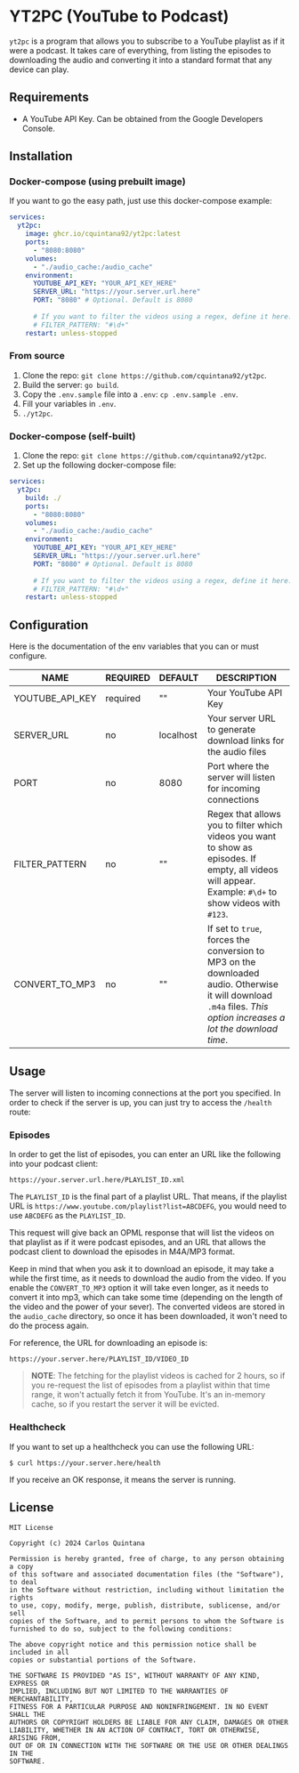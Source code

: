 # YT2PC (YouTube to Podcast)

`yt2pc` is a program that allows you to subscribe to a YouTube playlist as if it were a podcast. It takes care of everything, from listing the episodes to downloading the audio and converting it into a standard format that any device can play.

## Requirements

- A YouTube API Key. Can be obtained from the Google Developers Console.

## Installation

### Docker-compose (using prebuilt image)

If you want to go the easy path, just use this docker-compose example:

```yaml
services:
  yt2pc:
    image: ghcr.io/cquintana92/yt2pc:latest
    ports:
      - "8080:8080"
    volumes:
      - "./audio_cache:/audio_cache"
    environment:
      YOUTUBE_API_KEY: "YOUR_API_KEY_HERE"
      SERVER_URL: "https://your.server.url.here"
      PORT: "8080" # Optional. Default is 8080
      
      # If you want to filter the videos using a regex, define it here:
      # FILTER_PATTERN: "#\d+"
    restart: unless-stopped
```

### From source

1. Clone the repo: `git clone https://github.com/cquintana92/yt2pc`.
2. Build the server: `go build`.
3. Copy the `.env.sample` file into a `.env`: `cp .env.sample .env`.
4. Fill your variables in `.env`.
5. `./yt2pc`.

### Docker-compose (self-built)

1. Clone the repo: `git clone https://github.com/cquintana92/yt2pc`.
2. Set up the following docker-compose file:

```yaml
services:
  yt2pc:
    build: ./
    ports:
      - "8080:8080"
    volumes:
      - "./audio_cache:/audio_cache"
    environment:
      YOUTUBE_API_KEY: "YOUR_API_KEY_HERE"
      SERVER_URL: "https://your.server.url.here"
      PORT: "8080" # Optional. Default is 8080
      
      # If you want to filter the videos using a regex, define it here:
      # FILTER_PATTERN: "#\d+"
    restart: unless-stopped
```

## Configuration

Here is the documentation of the env variables that you can or must configure.

| NAME            | REQUIRED | DEFAULT       | DESCRIPTION                                                                                                                                                       |
|-----------------|----------|---------------|-------------------------------------------------------------------------------------------------------------------------------------------------------------------|
| YOUTUBE_API_KEY | required | ""            | Your YouTube API Key                                                                                                                                              |
| SERVER_URL      | no       | localhost     | Your server URL to generate download links for the audio files                                                                                                    |
| PORT            | no       | 8080          | Port where the server will listen for incoming connections                                                                                                        |
| FILTER_PATTERN  | no       | ""            | Regex that allows you to filter which videos you want to show as episodes. If empty, all videos will appear. Example: `#\d+` to show videos with `#123`.          |
| CONVERT_TO_MP3  | no       | ""            | If set to `true`, forces the conversion to MP3 on the downloaded audio. Otherwise it will download `.m4a` files. *This option increases a lot the download time*. |

## Usage

The server will listen to incoming connections at the port you specified. In order to check if the server is up, you can just try to access the `/health` route:

### Episodes

In order to get the list of episodes, you can enter an URL like the following into your podcast client:

```
https://your.server.url.here/PLAYLIST_ID.xml
```

The `PLAYLIST_ID` is the final part of a playlist URL. That means, if the playlist URL is `https://www.youtube.com/playlist?list=ABCDEFG`, you would need to use `ABCDEFG` as the `PLAYLIST_ID`.

This request will give back an OPML response that will list the videos on that playlist as if it were podcast episodes, and an URL that allows the podcast client to download the episodes in M4A/MP3 format.

Keep in mind that when you ask it to download an episode, it may take a while the first time, as it needs to download the audio from the video. If you enable the `CONVERT_TO_MP3` option it will take even longer, as it needs to convert it into mp3, which can take some time (depending on the length of the video and the power of your sever). The converted videos are stored in the `audio_cache` directory, so once it has been downloaded, it won't need to do the process again.

For reference, the URL for downloading an episode is:

```
https://your.server.here/PLAYLIST_ID/VIDEO_ID
```

> **NOTE**: The fetching for the playlist videos is cached for 2 hours, so if you re-request the list of episodes from a playlist within that time range, it won't actually fetch it from YouTube. It's an in-memory cache, so if you restart the server it will be evicted.

### Healthcheck

If you want to set up a healthcheck you can use the following URL: 

```shell
$ curl https://your.server.here/health
```

If you receive an OK response, it means the server is running.

## License

```
MIT License

Copyright (c) 2024 Carlos Quintana

Permission is hereby granted, free of charge, to any person obtaining a copy
of this software and associated documentation files (the "Software"), to deal
in the Software without restriction, including without limitation the rights
to use, copy, modify, merge, publish, distribute, sublicense, and/or sell
copies of the Software, and to permit persons to whom the Software is
furnished to do so, subject to the following conditions:

The above copyright notice and this permission notice shall be included in all
copies or substantial portions of the Software.

THE SOFTWARE IS PROVIDED "AS IS", WITHOUT WARRANTY OF ANY KIND, EXPRESS OR
IMPLIED, INCLUDING BUT NOT LIMITED TO THE WARRANTIES OF MERCHANTABILITY,
FITNESS FOR A PARTICULAR PURPOSE AND NONINFRINGEMENT. IN NO EVENT SHALL THE
AUTHORS OR COPYRIGHT HOLDERS BE LIABLE FOR ANY CLAIM, DAMAGES OR OTHER
LIABILITY, WHETHER IN AN ACTION OF CONTRACT, TORT OR OTHERWISE, ARISING FROM,
OUT OF OR IN CONNECTION WITH THE SOFTWARE OR THE USE OR OTHER DEALINGS IN THE
SOFTWARE.
```
